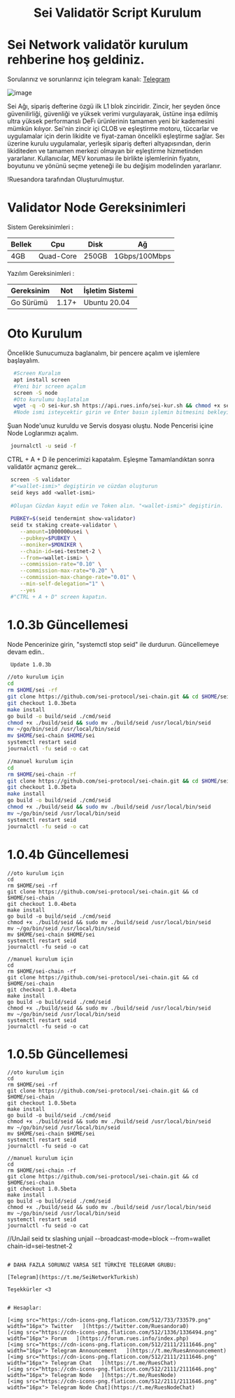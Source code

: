 <h1 align="center">Sei Validatör Script Kurulum</h1>

# Sei Network validatör kurulum rehberine hoş geldiniz.

Sorularınız ve sorunlarınız için telegram kanalı: [Telegram](https://t.me/SeiNetworkTurkish)

![image](https://user-images.githubusercontent.com/101149671/172654026-36c4b404-4220-4eba-9331-c40cd3a13acc.png)


Sei Ağı, sipariş defterine özgü ilk L1 blok zinciridir. Zincir, her şeyden önce güvenilirliği, güvenliği ve yüksek verimi vurgulayarak, üstüne inşa edilmiş ultra yüksek performanslı DeFı ürünlerinin tamamen yeni bir kademesini mümkün kılıyor. Sei'nin zincir içi CLOB ve eşleştirme motoru, tüccarlar ve uygulamalar için derin likidite ve fiyat-zaman öncelikli eşleştirme sağlar. Seı üzerine kurulu uygulamalar, yerleşik sipariş defteri altyapısından, derin likiditeden ve tamamen merkezi olmayan bir eşleştirme hizmetinden yararlanır. Kullanıcılar, MEV koruması ile birlikte işlemlerinin fiyatını, boyutunu ve yönünü seçme yeteneği ile bu değişim modelinden yararlanır.

!Ruesandora tarafından Oluşturulmuştur.
# Validator Node Gereksinimleri 

Sistem Gereksinimleri : 

|    Bellek   |       Cpu      |      Disk      |   Ağ           |
|-------------|----------------|----------------|----------------|
|     4GB     |   Quad-Core    |     250GB      |  1Gbps/100Mbps |

Yazılım Gereksinimleri : 

| Gereksinim  | Not            | İşletim Sistemi |
|-------------|----------------|-----------------|
| Go Sürümü   | 1.17+          | Ubuntu 20.04    |

# Oto Kurulum

Öncelikle Sunucumuza baglanalım, bir pencere açalım ve işlemlere başlayalım.

```sh
  #Screen Kuralım
  apt install screen
  #Yeni bir screen açalım
  screen -S node
  #Oto kurulumu başlatalım
  wget -q -O sei-kur.sh https://api.rues.info/sei-kur.sh && chmod +x sei-kur.sh && sudo /bin/bash sei-kur.sh
  #Node ismi isteycektir girin ve Enter basın işlemin bitmesini bekleyin
```

Şuan Node'unuz kuruldu ve Servis dosyası oluştu. Node Pencerisi içine Node Loglarımızı açalım.
```sh
 journalctl -u seid -f
```
CTRL + A + D ile pencerimizi kapatalım.
Eşleşme Tamamlandıktan sonra validatör açmanız gerek...
```sh
 screen -S validator
 #"<wallet-ismi>" degiştirin ve cüzdan oluşturun
 seid keys add <wallet-ismi>
 
 #Oluşan Cüzdan kayıt edin ve Token alın. "<wallet-ismi>" degiştirin.
 
 PUBKEY=$(seid tendermint show-validator)
 seid tx staking create-validator \
    --amount=1000000usei \
    --pubkey=$PUBKEY \
    --moniker=$MONIKER \
    --chain-id=sei-testnet-2 \
    --from=<wallet-ismi> \
    --commission-rate="0.10" \
    --commission-max-rate="0.20" \
    --commission-max-change-rate="0.01" \
    --min-self-delegation="1" \
    --yes
 #"CTRL + A + D" screen kapatın.
```

# 1.0.3b Güncellemesi

Node Pencerinize girin, "systemctl stop seid" ile durdurun. 
Güncellemeye devam edin..

```sh
 Update 1.0.3b

//oto kurulum için
cd
rm $HOME/sei -rf
git clone https://github.com/sei-protocol/sei-chain.git && cd $HOME/sei-chain
git checkout 1.0.3beta
make install
go build -o build/seid ./cmd/seid
chmod +x ./build/seid && sudo mv ./build/seid /usr/local/bin/seid
mv ~/go/bin/seid /usr/local/bin/seid
mv $HOME/sei-chain $HOME/sei
systemctl restart seid
journalctl -fu seid -o cat

//manuel kurulum için
cd
rm $HOME/sei-chain -rf
git clone https://github.com/sei-protocol/sei-chain.git && cd $HOME/sei-chain
git checkout 1.0.3beta
make install
go build -o build/seid ./cmd/seid
chmod +x ./build/seid && sudo mv ./build/seid /usr/local/bin/seid
mv ~/go/bin/seid /usr/local/bin/seid
systemctl restart seid
journalctl -fu seid -o cat
```

# 1.0.4b Güncellemesi

```
//oto kurulum için
cd
rm $HOME/sei -rf
git clone https://github.com/sei-protocol/sei-chain.git && cd $HOME/sei-chain
git checkout 1.0.4beta
make install
go build -o build/seid ./cmd/seid
chmod +x ./build/seid && sudo mv ./build/seid /usr/local/bin/seid
mv ~/go/bin/seid /usr/local/bin/seid
mv $HOME/sei-chain $HOME/sei
systemctl restart seid
journalctl -fu seid -o cat

//manuel kurulum için
cd
rm $HOME/sei-chain -rf
git clone https://github.com/sei-protocol/sei-chain.git && cd $HOME/sei-chain
git checkout 1.0.4beta
make install
go build -o build/seid ./cmd/seid
chmod +x ./build/seid && sudo mv ./build/seid /usr/local/bin/seid
mv ~/go/bin/seid /usr/local/bin/seid
systemctl restart seid
journalctl -fu seid -o cat
```

# 1.0.5b Güncellemesi

```
//oto kurulum için
cd
rm $HOME/sei -rf
git clone https://github.com/sei-protocol/sei-chain.git && cd $HOME/sei-chain
git checkout 1.0.5beta
make install
go build -o build/seid ./cmd/seid
chmod +x ./build/seid && sudo mv ./build/seid /usr/local/bin/seid
mv ~/go/bin/seid /usr/local/bin/seid
mv $HOME/sei-chain $HOME/sei
systemctl restart seid
journalctl -fu seid -o cat

//manuel kurulum için
cd
rm $HOME/sei-chain -rf
git clone https://github.com/sei-protocol/sei-chain.git && cd $HOME/sei-chain
git checkout 1.0.5beta
make install
go build -o build/seid ./cmd/seid
chmod +x ./build/seid && sudo mv ./build/seid /usr/local/bin/seid
mv ~/go/bin/seid /usr/local/bin/seid
systemctl restart seid
journalctl -fu seid -o cat
```

//UnJail
seid tx slashing unjail   --broadcast-mode=block   --from=wallet chain-id=sei-testnet-2
```

# DAHA FAZLA SORUNUZ VARSA SEİ TÜRKİYE TELEGRAM GRUBU:

[Telegram](https://t.me/SeiNetworkTurkish)

Teşekkürler <3


# Hesaplar:

[<img src="https://cdn-icons-png.flaticon.com/512/733/733579.png" width="16px"> Twitter   ](https://twitter.com/Ruesandora0) 
[<img src="https://cdn-icons-png.flaticon.com/512/1336/1336494.png" width="16px"> Forum   ](https://forum.rues.info/index.php)
[<img src="https://cdn-icons-png.flaticon.com/512/2111/2111646.png" width="16px"> Telegram Announcement   ](https://t.me/RuesAnnouncement)
[<img src="https://cdn-icons-png.flaticon.com/512/2111/2111646.png" width="16px"> Telegram Chat   ](https://t.me/RuesChat)
[<img src="https://cdn-icons-png.flaticon.com/512/2111/2111646.png" width="16px"> Telegram Node   ](https://t.me/RuesNode)
[<img src="https://cdn-icons-png.flaticon.com/512/2111/2111646.png" width="16px"> Telegram Node Chat](https://t.me/RuesNodeChat)

